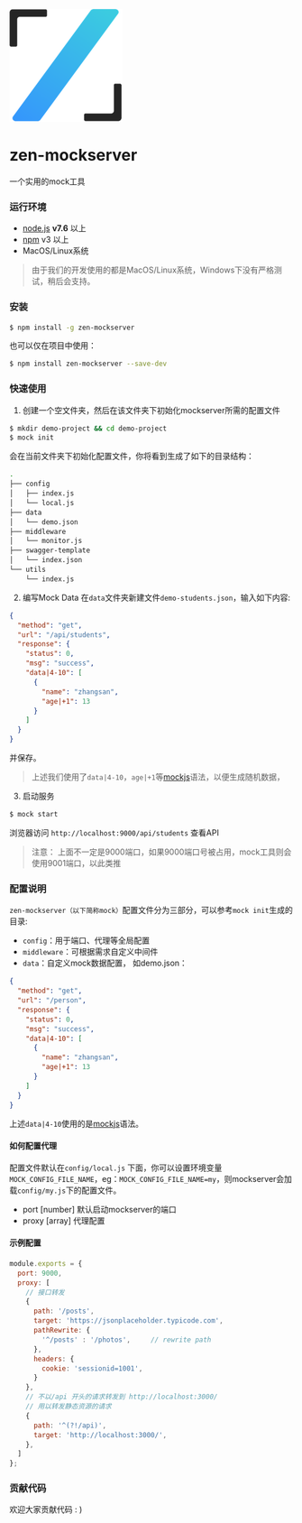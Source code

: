 ![Zen Logo](./public/images/zen_logo.png)
# zen-mockserver
一个实用的mock工具

### 运行环境
- [node.js](https://nodejs.org/) **v7.6** 以上
- [npm](https://www.npmjs.com/) v3 以上
- MacOS/Linux系统

> 由于我们的开发使用的都是MacOS/Linux系统，Windows下没有严格测试，稍后会支持。

### 安装
```sh
$ npm install -g zen-mockserver
```
也可以仅在项目中使用：
```sh
$ npm install zen-mockserver --save-dev
```

### 快速使用

1. 创建一个空文件夹，然后在该文件夹下初始化mockserver所需的配置文件
```sh
$ mkdir demo-project && cd demo-project
$ mock init 
```
会在当前文件夹下初始化配置文件，你将看到生成了如下的目录结构：
```bash
.
├── config
│   ├── index.js
│   └── local.js
├── data
│   └── demo.json
├── middleware
│   └── monitor.js
├── swagger-template
│   └── index.json
└── utils
    └── index.js 
```

2. 编写Mock Data
在`data`文件夹新建文件`demo-students.json`，输入如下内容:
```json
{
  "method": "get",
  "url": "/api/students",
  "response": {
    "status": 0,
    "msg": "success",
    "data|4-10": [
      {
        "name": "zhangsan",
        "age|+1": 13
      }
    ]
  }
}

```
并保存。

> 上述我们使用了`data|4-10`，`age|+1`等[mockjs](http://mockjs.com/examples.html)语法，以便生成随机数据，

3. 启动服务
```sh
$ mock start
```
浏览器访问 `http://localhost:9000/api/students` 查看API
> 注意： 上面不一定是9000端口，如果9000端口号被占用，mock工具则会使用9001端口，以此类推

### 配置说明
`zen-mockserver（以下简称mock）`配置文件分为三部分，可以参考`mock init`生成的目录: 
- `config`：用于端口、代理等全局配置
- `middleware`：可根据需求自定义中间件
- `data`：自定义mock数据配置， 如demo.json：
```json
{
  "method": "get",
  "url": "/person",
  "response": {
    "status": 0,
    "msg": "success",
    "data|4-10": [
      {
        "name": "zhangsan",
        "age|+1": 13
      }
    ]
  }
}
```
上述`data|4-10`使用的是[mockjs](http://mockjs.com/examples.html)语法。


#### 如何配置代理
配置文件默认在`config/local.js` 下面，你可以设置环境变量`MOCK_CONFIG_FILE_NAME`，eg：`MOCK_CONFIG_FILE_NAME=my`，则mockserver会加载`config/my.js`下的配置文件。
- port [number] 默认启动mockserver的端口
- proxy [array] 代理配置

#### 示例配置
```js
module.exports = {
  port: 9000,
  proxy: [
    // 接口转发
    {
      path: '/posts',
      target: 'https://jsonplaceholder.typicode.com',
      pathRewrite: {
        '^/posts' : '/photos',     // rewrite path
      },
      headers: {
        cookie: 'sessionid=1001',
      }
    },
    // 不以/api 开头的请求转发到 http://localhost:3000/
    // 用以转发静态资源的请求
    {
      path: '^(?!/api)',
      target: 'http://localhost:3000/',
    },
  ]
};
```

### 贡献代码
欢迎大家贡献代码 : ) 

